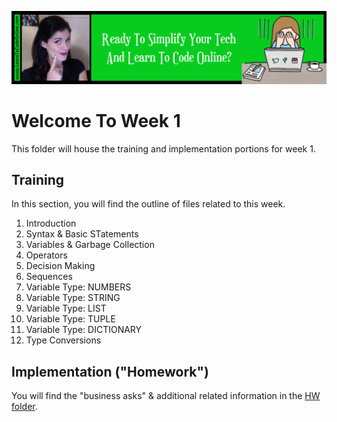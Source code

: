 <a href='https://www.learntocodeonline.com/'><img src='https://github.com/ProsperousHeart/TrainingUsingJupyter/blob/master/IMGs/learn-to-code-online.png?raw=true'></a>

# Welcome To Week 1

This folder will house the training and implementation portions for week 1.

## Training

In this section, you will find the outline of files related to this week.

1. Introduction
2. Syntax & Basic STatements
3. Variables & Garbage Collection
4. Operators
5. Decision Making
6. Sequences
7. Variable Type:  NUMBERS
8. Variable Type:  STRING
9. Variable Type:  LIST
10. Variable Type:  TUPLE
11. Variable Type:  DICTIONARY
12. Type Conversions

## Implementation ("Homework")

You will find the "business asks" & additional related information in the [HW folder](../HW/).